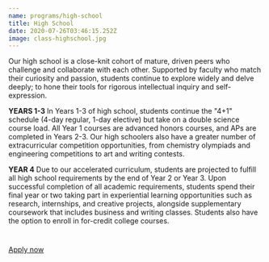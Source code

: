 ```yaml
---
name: programs/high-school
title: High School
date: 2020-07-26T03:46:15.252Z
image: class-highschool.jpg
---
```

Our high school is a close-knit cohort of mature, driven peers who challenge and collaborate with each other. Supported by faculty who match their curiosity and passion, students continue to explore widely and delve deeply; to hone their tools for rigorous intellectual inquiry and self-expression.

**YEARS 1-3**
In Years 1-3 of high school, students continue the "4+1" schedule (4-day regular, 1-day elective) but take on a double science course load. All Year 1 courses are advanced honors courses, and APs are completed in Years 2-3. Our high schoolers also have a greater number of extracurricular competition opportunities, from chemistry olympiads and engineering competitions to art and writing contests.

**YEAR 4**
Due to our accelerated curriculum, students are projected to fulfill all high school requirements by the end of Year 2 or Year 3. Upon successful completion of all academic requirements, students spend their final year or two taking part in experiential learning opportunities such as research, internships, and creative projects, alongside supplementary coursework that includes business and writing classes. Students also have the option to enroll in for-credit college courses.

<p style="margin-top:40px">
  <a class="submit-button" href="/admissions/apply">Apply now</a>
</p>